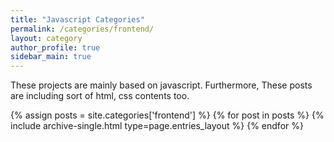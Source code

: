 ```yaml
---
title: "Javascript Categories"
permalink: /categories/frontend/
layout: category
author_profile: true
sidebar_main: true
---
```


These projects are mainly based on javascript. Furthermore, These posts are including sort of html, css contents too.

{% assign posts = site.categories['frontend'] %}
{% for post in posts %} {% include archive-single.html type=page.entries_layout %} {% endfor %}